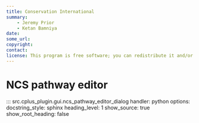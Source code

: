 ```yaml
---
title: Conservation International
summary:
    - Jeremy Prior
    - Ketan Bamniya
date:
some_url:
copyright:
contact:
license: This program is free software; you can redistribute it and/or modify it under the terms of the GNU Affero General Public License as published by the Free Software Foundation; either version 3 of the License, or (at your option) any later version.
---
```


# NCS pathway editor

::: src.cplus_plugin.gui.ncs_pathway_editor_dialog
    handler: python
    options:
        docstring_style: sphinx
        heading_level: 1
        show_source: true
        show_root_heading: false